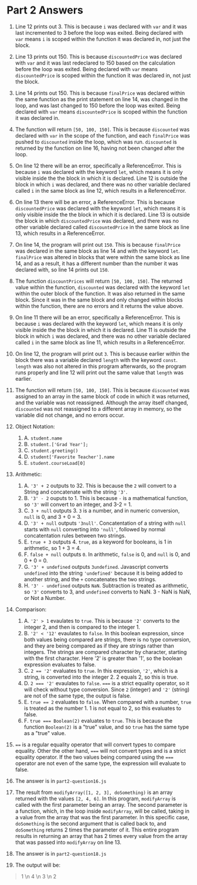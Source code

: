 # Part 2 Answers

1. Line 12 prints out 3. This is because `i` was declared with `var` and it was last incremented to 3 before the loop was exited. Being declared with `var` means `i` is scoped within the function it was declared in, not just the block.

2. Line 13 prints out 150. This is because `discountedPrice` was declared with `var` and it was last redeclared to 150 based on the calculation before the loop was exited. Being declared with `var` means `discountedPrice` is scoped within the function it was declared in, not just the block.

3. Line 14 prints out 150. This is because `finalPrice` was declared within the same function as the print statement on line 14, was changed in the loop, and was last changed to 150 before the loop was exited. Being declared with `var` means `discountedPrice` is scoped within the function it was declared in.

4. The function will return `[50, 100, 150]`. This is because `discounted` was declared with `var` in the scope of the function, and each `finalPrice` was pushed to `discounted` inside the loop, which was run. `discounted` is returned by the function on line 16, having not been changed after the loop.

5. On line 12 there will be an error, specifically a ReferenceError. This is because `i` was declared with the keyword `let`, which means it is only visible inside the the block in which it is declared. Line 12 is outside the block in which `i` was declared, and there was no other variable declared called `i` in the same block as line 12, which results in a ReferenceError.

6. On line 13 there will be an error, a ReferenceError. This is because `discountedPrice` was declared with the keyword `let`, which means it is only visible inside the the block in which it is declared. Line 13 is outside the block in which `discountedPrice` was declared, and there was no other variable declared called `discountedPrice` in the same block as line 13, which results in a ReferenceError.

7. On line 14, the program will print out `150`. This is because `finalPrice` was declared in the same block as line 14 and with the keyword `let`. `finalPrice` was altered in blocks that were within the same block as line 14, and as a result, it has a different number than the number it was declared with, so line 14 prints out `150`.

8. The function `discountPrices` will return `[50, 100, 150]`. The returned value within the function, `discounted` was declared with the keyword `let` within the outer block of the function. It was also returned in the same block. Since it was in the same block and only changed within blocks within the function, there are no errors and it returns the value above.

9.  On line 11 there will be an error, specifically a ReferenceError. This is because `i` was declared with the keyword `let`, which means it is only visible inside the the block in which it is declared. Line 11 is outside the block in which `i` was declared, and there was no other variable declared called `i` in the same block as line 11, which results in a ReferenceError.

10. On line 12, the program will print out `3`. This is because earlier within the block there was a variable declared `length` with the keyword `const`. `length` was also not altered in this program afterwards, so the program runs properly and line 12 will print out the same value that `length` was earlier.

11. The function will return `[50, 100, 150]`. This is because `discounted` was assigned to an array in the same block of code in which it was returned, and the variable was not reassigned. Although the array itself changed, `discounted` was not reassigned to a different array in memory, so the variable did not change, and no errors occur.

12. Object Notation:
    1.  A. `student.name`
    2.  B. `student.['Grad Year'];`
    3.  C. `student.greeting()` 
    4.  D. `student['Favorite Teacher'].name` 
    5.  E. `student.courseLoad[0]`

13. Arithmetic:
    1.  A. `'3' + 2` outputs to 32. This is because the `2` will convert to a String and concatenate with the string `'3'`. 
    2.  B. `'3' - 2` ouputs to 1. This is because `-` is a mathematical function, so `'3'` will convert to an integer, and 3-2 = 1. 
    3.  C. `3 + null` outputs 3. `3` is a number, and in numeric conversion, `null` is 0, and 3 + 0 = 3.
    4.  D. `'3' + null` outputs `'3null'`. Concatentation of a string with `null` starts with `null` converting into `'null'`, followed by normal concatentation rules between two strings.
    5.  E. `true + 3` outputs 4. `true`, as a keyword for booleans, is 1 in arithmetic, so 1 + 3 = 4.
    6.  F. `false + null` outputs `0`. In arithmetic, `false` is 0, and `null` is 0, and 0 + 0 = 0.
    7.  G. `'3' + undefined` outputs `3undefined`. Javascript converts `undefined` into the string `'undefined'` because it is being added to another string, and the `+` concatenates the two strings. 
    8.  H. `'3' - undefined` outputs `NaN`. Subtraction is treated as arithmetic, so `'3'` converts to 3, and `undefined` converts to NaN. 3 - NaN is NaN, or Not a Number.

14. Comparison:
    1.  A. `'2' > 1` evaulates to `true`. This is because `'2'` converts to the integer 2, and then is compared to the integer 1.
    2.  B. `'2' < '12'` evaulates to `false`. In this boolean expression, since both values being compared are strings, there is no type conversion, and they are being compared as if they are strings rather than integers. The strings are compared character by character, starting with the first character. Here '2' is greater than '1', so the boolean expression evaluates to false.
    3.   C. `2 == '2'` evaluates to `true`. In this expression, `'2'`, which is a string, is converted into the integer 2. 2 equals 2, so this is true.
    4.   D. `2 === '2'` evaulates to `false`. `===` is a strict equality operator, so it will check without type conversion. Since `2` (integer) and `'2'` (string) are not of the same type, the output is false.
    5.   E. `true == 2` evaluates to `false`. When compared with a number, `true` is treated as the number 1. 1 is not equal to 2, so this evaluates to false.
    6.   F. `true === Boolean(2)` evaluates to `true`. This is because the function `Boolean(2)` is a "true" value, and so `true` has the same type as a "true" value. 
    
15. `==` is a regular equality operator that will convert types to compare equality. Other the other hand, `===` will not convert types and is a strict equality operator. If the two values being compared using the `===` operator are not even of the same type, the expression will evaluate to false.

16. The answer is in `part2-question16.js`

17. The result from `modifyArray([1, 2, 3], doSomething)` is an array returned with the values `[2, 4, 6]`. In this program, `modifyArray` is called with the first parameter being an array. The second parameter is a function, which, in the loop inside `modifyArray`, will be called, taking in a value from the array that was the first parameter. In this specific case, `doSomething` is the second argument that is called back to, and `doSomething` returns 2 times the parameter of it. This entire program results in returning an array that has 2 times every value from the array that was passed into `modifyArray` on line 13.

18. The answer is in `part2-question18.js`

19. The output will be:
    
> 1 \n
> 4 \n
> 3 \n
> 2
